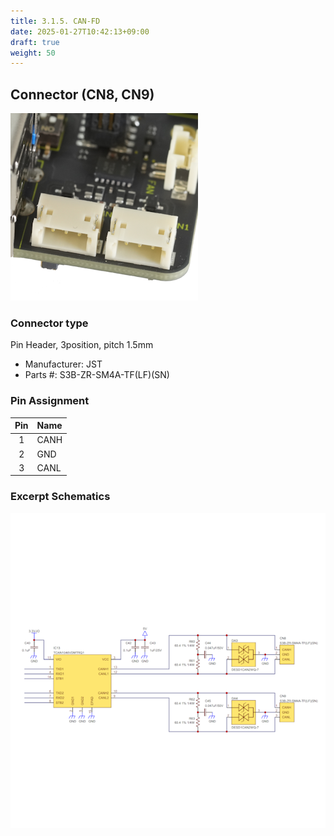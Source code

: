 ```yaml
---
title: 3.1.5. CAN-FD
date: 2025-01-27T10:42:13+09:00
draft: true
weight: 50
---
```

## Connector (CN8, CN9) #

![Connector_CAN-FD](images/CAN-FD_300x300.png)

### Connector type
Pin Header, 3position, pitch 1.5mm
* Manufacturer: JST
* Parts #: S3B-ZR-SM4A-TF(LF)(SN)

### Pin Assignment
|Pin|Name|
|:---:|:---|
|1|CANH|
|2|GND|
|3|CANL|

### Excerpt Schematics

![Connector_CAN-FD](images/CAN-FD_ExcerptSchematics.png)
